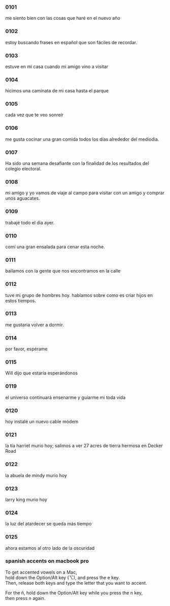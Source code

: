 ### 0101
me siento bien con las cosas que haré en el nuevo año
### 0102
estoy buscando frases en español que son fáciles de recordar.
### 0103
estuve en mi casa cuando mi amigo vino a visitar
### 0104
hicimos una caminata de mi casa hasta el parque
### 0105
cada vez que te veo sonreír
### 0106
me gusta cocinar una gran comida todos los días alrededor del mediodia.
### 0107
Ha sido una semana desafiante con la finalidad de los resultados del colegio electoral.
### 0108
mi amigo y yo vamos de viaje al campo para visitar con un amigo y comprar unos aguacates.
### 0109
trabajé todo el dia ayer.
### 0110
comí una gran ensalada para cenar esta noche.
### 0111
bailamos con la gente que nos encontramos en la calle
### 0112
tuve mi grupo de hombres hoy.  hablamos sobre como es criar hijos en estos tiempos.
### 0113
me gustaria volver a dormir.
### 0114
por favor, espérame
### 0115
Will dijo que estaría esperándonos
### 0119
el universo continuará ensenarme y guiarme mi toda vida
### 0120
hoy instalé un nuevo cable módem
### 0121
la tía harriet murio hoy; salimos a ver 27 acres de tierra hermosa en Decker Road
### 0122
la abuela de mindy murio hoy
### 0123
larry king murio hoy
### 0124
la luz del atardecer se queda más tiempo
### 0125
ahora estamos al otro lado de la oscuridad

### spanish accents on macbook pro

To get accented vowels on a Mac,   
hold down the Option/Alt key (⌥), and press the e key.    
Then, release both keys and type the letter that you want to accent.

For the ñ, hold down the Option/Alt key while you press the n key,    
then press n again.
